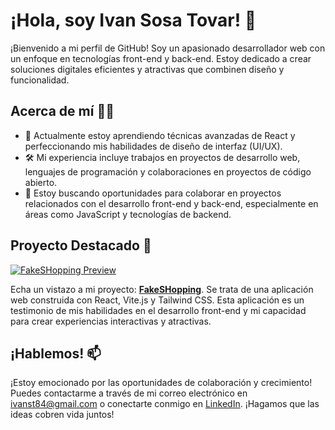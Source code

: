 # ¡Hola, soy Ivan Sosa Tovar! 👋

¡Bienvenido a mi perfil de GitHub! Soy un apasionado desarrollador web con un enfoque en tecnologías front-end y back-end. Estoy dedicado a crear soluciones digitales eficientes y atractivas que combinen diseño y funcionalidad.

## Acerca de mí 👨‍💻

- 💼 Actualmente estoy aprendiendo técnicas avanzadas de React y perfeccionando mis habilidades de diseño de interfaz (UI/UX).
- 🛠️ Mi experiencia incluye trabajos en proyectos de desarrollo web, lenguajes de programación y colaboraciones en proyectos de código abierto.
- 🤝 Estoy buscando oportunidades para colaborar en proyectos relacionados con el desarrollo front-end y back-end, especialmente en áreas como JavaScript y tecnologías de backend.

## Proyecto Destacado 🚀

[![FakeSHopping Preview](https://imgur.com/UPqxAt1)](https://master--curious-melba-4683de.netlify.app/)

Echa un vistazo a mi proyecto: **[FakeSHopping](https://master--curious-melba-4683de.netlify.app/)**. Se trata de una aplicación web construida con React, Vite.js y Tailwind CSS. Esta aplicación es un testimonio de mis habilidades en el desarrollo front-end y mi capacidad para crear experiencias interactivas y atractivas.

## ¡Hablemos! 📫

¡Estoy emocionado por las oportunidades de colaboración y crecimiento! Puedes contactarme a través de mi correo electrónico en ivanst84@gmail.com o conectarte conmigo en [LinkedIn](https://www.linkedin.com/in/ivanst08/). ¡Hagamos que las ideas cobren vida juntos!

<!---
Ivanst84/Ivanst84 es un repositorio ✨ especial ✨ porque su `README.md` (este archivo) aparece en tu perfil de GitHub. Puedes hacer clic en el enlace de "Vista previa" para ver tus cambios.
--->
